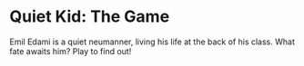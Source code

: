 # Quiet Kid: The Game
Emil Edami is a quiet neumanner, living his life at the back of his class. What fate awaits him? Play to find out!
